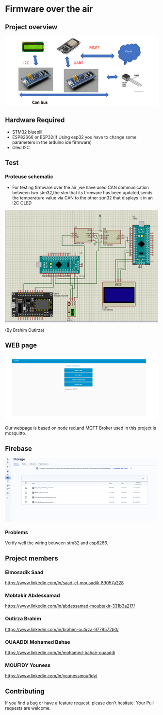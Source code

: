 # Firmware over the air

## Project overview
![alt text](https://github.com/YounessMoufidy/Firmware-over-the-air-/blob/main/Project%20general%20overview.png)



## Hardware Required
- STM32 bluepill
- ESP82666 or ESP32(if Using esp32 you have to change some parameters in the arduino ide firmware)
- Oled I2C
  

## Test
### Proteuse schematic
- For testing firmware over the air ,we have used CAN communication between two stm32,the stm that  its firmware has been updated,sends the temperature value via CAN to the other stm32 that displays it in an I2C OLED
  
 ![alt text](https://github.com/YounessMoufidy/Firmware-over-the-air-/blob/main/Proteuse%20schematic.jpeg)

(By  Brahim Outirza)

## WEB page
![alt text](https://github.com/YounessMoufidy/Firmware-over-the-air-/blob/main/Webpage.png)

Our webpage is based on node red,and MQTT Broker used in this project is mosquitto.

## Firebase
![alt text](https://github.com/YounessMoufidy/Firmware-over-the-air-/blob/main/firebase.png)


### Problems

Verify well the wiring between stm32 and esp8266.

## Project members

### Elmosadik Saad 
https://www.linkedin.com/in/saad-el-mousadik-89057a228

###  Mobtakir Abdessamad
https://www.linkedin.com/in/abdessamad-moubtakir-331b3a217/

### Outirza Brahim 

https://www.linkedin.com/in/brahim-outirza-9779572b0/

### OUAADDI Mohamed Bahae 
https://www.linkedin.com/in/mohamed-bahae-ouaaddi

### MOUFIDY Youness

https://www.linkedin.com/in/younessmoufidy/

## Contributing
If you find a bug or have a feature request, please don't hesitate. Your Pull requests are  welcome.
